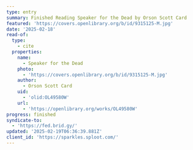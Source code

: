 ```yaml
---
type: entry
summary: Finished Reading Speaker for the Dead by Orson Scott Card
featured: 'https://covers.openlibrary.org/b/id/9315125-M.jpg'
date: '2025-02-18'
read-of:
  type:
    - cite
  properties:
    name:
      - Speaker for the Dead
    photo:
      - 'https://covers.openlibrary.org/b/id/9315125-M.jpg'
    author:
      - Orson Scott Card
    uid:
      - 'olid:OL49580W'
    url:
      - 'https://openlibrary.org/works/OL49580W'
progress: finished
syndicate-to:
  - 'https://fed.brid.gy/'
updated: '2025-02-19T06:36:39.881Z'
client_id: 'https://sparkles.sploot.com/'
---
```



